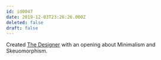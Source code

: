 ```yaml
---
id: id0047
date: 2019-12-03T23:26:26.000Z
deleted: false
draft: false
---
```


Created [The Designer][1] with an opening about Minimalism and Skeuomorphism.

[1]: the-designer.html